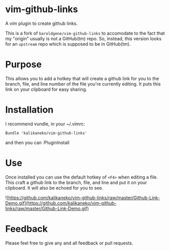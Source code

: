 vim-github-links
================

A vim plugin to create github links.  

This is a fork of `baroldgene/vim-github-links` to accomodate to the fact that my "origin" usually is not a GitHub(tm) repo. So, instead, this version looks for an `upstream` repo which is supposed to be in GitHub(tm).

Purpose
================

This allows you to add a hotkey that will create a github link for you to the branch, file, and line number of the file you're currently editing.  It puts this link on your clipboard for easy sharing.

Installation
================
I recommend vundle, in your ~/.vimrc:
```
Bundle 'kalikaneko/vim-github-links'
```
and then you can :PluginInstall

Use
================
Once installed you can use the default hotkey of `<F4>` when editing a file.  This craft a github link to the branch, file, and line and put it on your clipboard.  It will also be echoed for you to see.  

![https://github.com/kalikaneko/vim-github-links/raw/master/Github-Link-Demo.gif](https://github.com/kalikaneko/vim-github-links/raw/master/Github-Link-Demo.gif)



Feedback
================
Please feel free to give any and all feedback or pull requests.
